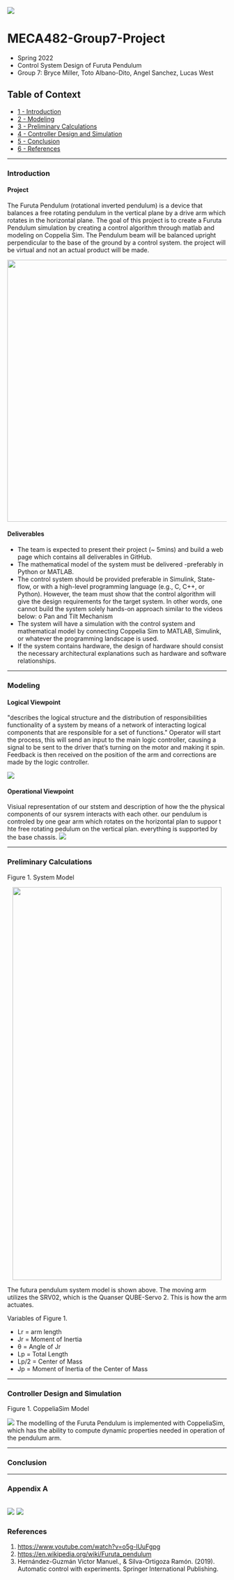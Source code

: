 ![](images/ChicoEngineering.png)
# MECA482-Group7-Project

 - Spring 2022 
 - Control System Design of Furuta Pendulum  
 - Group 7: Bryce Miller, Toto Albano-Dito, Angel Sanchez, Lucas West 

## Table of Context
+ [1 - Introduction](#Introduction) 
+ [2 - Modeling](#Modeling)
+ [3 - Preliminary Calculations](#Preliminary-Calculations)
+ [4 - Controller Design and Simulation](#Controller-Design-and-Simulation)
+ [5 - Conclusion](#Conclusion)
+ [6 - References](#References)

------------------------------------------------------------------------------------------------------
### Introduction

#### Project
The Furuta Pendulum (rotational inverted pendulum) is a device that balances a free rotating pendulum in the vertical plane by a drive arm which rotates in the horizontal plane. The goal of this project is to create a Furuta Pendulum simulation by creating a control algorithm through matlab and modeling on Coppelia Sim. The Pendulum beam will be balanced upright perpendicular to the base of the ground by a control system. the project will be virtual and not an actual product will be made. 

<p align="center">
  <img width="600" height="600" src="images/FurutaPendulum.PNG">
</p>

#### Deliverables 
- The team is expected to present their project (~ 5mins) and build a web page which contains all deliverables in GitHub.
- The mathematical model of the system must be delivered -preferably in Python or MATLAB.
- The control system should be provided preferable in Simulink, State-flow, or with a high-level
  programming language (e.g., C, C++, or Python). However, the team must show that the control algorithm will 
  give the design requirements for the target system. In other words, one cannot
  build the system solely hands-on approach similar to the videos below:
  o Pan and Tilt Mechanism
- The system will have a simulation with the control system and mathematical model by
  connecting Coppelia Sim to MATLAB, Simulink, or whatever the programming landscape is used.
- If the system contains hardware, the design of hardware should consist the necessary
  architectural explanations such as hardware and software relationships.

----------------------------------------------------------------------------------------------------
### Modeling

#### Logical Viewpoint
"describes the logical structure and the distribution of responsibilities functionality of a system by means of a network of interacting logical components that are responsible for a set of functions." Operator will start the process, this will send an input to the main logic controller, causing a signal to be sent to the driver that’s turning on the motor and making it spin. Feedback is then received on the position of the arm and corrections are made by the logic controller.

![](images/LogicalViewpoint.PNG)

#### Operational Viewpoint
Visiual representation of our ststem and description of how the the physical components of our sysrem interacts with each other. our pendulum is controled by one gear arm which rotates on the horizontal plan to suppor t hte free rotating pedulum on the vertical plan. everything is supported by the base chassis.
![](images/OperationalViewpoint.PNG)

----------------------------------------------------------------------------------------------------
### Preliminary Calculations

Figure 1. System Model

<p align="center">
  <img width="480" height="900" src="images/FBD.PNG">
</p>

The futura pendulum system model is shown above. The moving arm utilizes the SRV02, which is the Quanser QUBE-Servo 2. This is how the arm actuates.

Variables of Figure 1.
- Lr = arm length
- Jr = Moment of Inertia
- θ = Angle of Jr
- Lp = Total Length
- Lp/2 = Center of Mass
- Jp = Moment of Inertia of the Center of Mass

----------------------------------------------------------------------------------------------------
### Controller Design and Simulation 

Figure 1. CoppeliaSim Model

![](images/CoppeliaSimModel.PNG)
The modelling of the Furuta Pendulum is implemented with CoppeliaSim, which has the ability to compute dynamic properties needed in operation of the pendulum arm.

----------------------------------------------------------------------------------------------------
### Conclusion

----------------------------------------------------------------------------------------------------
### Appendix A
![](images/CapabilitiesDatabase.PNG)
![](images/TaskPlanner.PNG)
----------------------------------------------------------------------------------------------------
### References 
1) https://www.youtube.com/watch?v=o5g-lUuFgpg 
2) https://en.wikipedia.org/wiki/Furuta_pendulum
3) Hernández-Guzmán Victor Manuel., & Silva-Ortigoza Ramón. (2019). Automatic control with experiments. Springer International Publishing.


